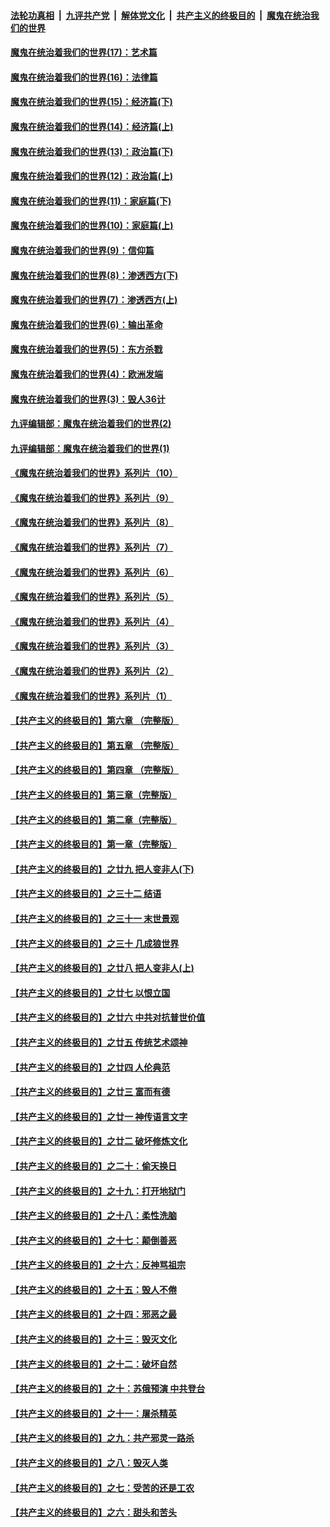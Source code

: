 

####  [法轮功真相](../../../../basic/blob/master/README.md?t=10201702) &nbsp;|&nbsp; [九评共产党](../../../../9ping.md/blob/master/README.md?t=10201702) &nbsp;|&nbsp; [解体党文化](../../../../jtdwh.md/blob/master/README.md?t=10201702)  &nbsp;|&nbsp; [共产主义的终极目的](../../../../gczydzjmd.md/blob/master/README.md?t=10201702) &nbsp;|&nbsp; [魔鬼在统治我们的世界](../../../../mgztzwmdsj.md/blob/master/README.md?t=10201702) 

#### [魔鬼在统治着我们的世界(17)：艺术篇](../pages/nsc422/n10499093.md?t=10201702) 

#### [魔鬼在统治着我们的世界(16)：法律篇](../pages/nsc422/n10485969.md?t=10201702) 

#### [魔鬼在统治着我们的世界(15)：经济篇(下)](../pages/nsc422/n10469975.md?t=10201702) 

#### [魔鬼在统治着我们的世界(14)：经济篇(上)](../pages/nsc422/n10457370.md?t=10201702) 

#### [魔鬼在统治着我们的世界(13)：政治篇(下)](../pages/nsc422/n10448270.md?t=10201702) 

#### [魔鬼在统治着我们的世界(12)：政治篇(上)](../pages/nsc422/n10444576.md?t=10201702) 

#### [魔鬼在统治着我们的世界(11)：家庭篇(下)](../pages/nsc422/n10440961.md?t=10201702) 

#### [魔鬼在统治着我们的世界(10)：家庭篇(上)](../pages/nsc422/n10435448.md?t=10201702) 

#### [魔鬼在统治着我们的世界(9)：信仰篇](../pages/nsc422/n10432159.md?t=10201702) 

#### [魔鬼在统治着我们的世界(8)：渗透西方(下)](../pages/nsc422/n10429603.md?t=10201702) 

#### [魔鬼在统治着我们的世界(7)：渗透西方(上)](../pages/nsc422/n10426013.md?t=10201702) 

#### [魔鬼在统治着我们的世界(6)：输出革命](../pages/nsc422/n10421536.md?t=10201702) 

#### [魔鬼在统治着我们的世界(5)：东方杀戮](../pages/nsc422/n10417707.md?t=10201702) 

#### [魔鬼在统治着我们的世界(4)：欧洲发端](../pages/nsc422/n10414890.md?t=10201702) 

#### [魔鬼在统治着我们的世界(3)：毁人36计](../pages/nsc422/n10411583.md?t=10201702) 

#### [九评编辑部：魔鬼在统治着我们的世界(2)](../pages/nsc422/n10410036.md?t=10201702) 

#### [九评编辑部：魔鬼在统治着我们的世界(1)](../pages/nsc422/n10406825.md?t=10201702) 

#### [《魔鬼在统治着我们的世界》系列片（10）](../pages/nsc422/n12292670.md?t=10201702) 

#### [《魔鬼在统治着我们的世界》系列片（9）](../pages/nsc422/n12290859.md?t=10201702) 

#### [《魔鬼在统治着我们的世界》系列片（8）](../pages/nsc422/n12287445.md?t=10201702) 

#### [《魔鬼在统治着我们的世界》系列片（7）](../pages/nsc422/n12283425.md?t=10201702) 

#### [《魔鬼在统治着我们的世界》系列片（6）](../pages/nsc422/n12282314.md?t=10201702) 

#### [《魔鬼在统治着我们的世界》系列片（5）](../pages/nsc422/n12281419.md?t=10201702) 

#### [《魔鬼在统治着我们的世界》系列片（4）](../pages/nsc422/n12274024.md?t=10201702) 

#### [《魔鬼在统治着我们的世界》系列片（3）](../pages/nsc422/n12271322.md?t=10201702) 

#### [《魔鬼在统治着我们的世界》系列片（2）](../pages/nsc422/n12269049.md?t=10201702) 

#### [《魔鬼在统治着我们的世界》系列片（1）](../pages/nsc422/n12267575.md?t=10201702) 

#### [【共产主义的终极目的】第六章 （完整版）](../pages/nsc422/n11428913.md?t=10201702) 

#### [【共产主义的终极目的】第五章 （完整版）](../pages/nsc422/n11428912.md?t=10201702) 

#### [【共产主义的终极目的】第四章 （完整版）](../pages/nsc422/n11428907.md?t=10201702) 

#### [【共产主义的终极目的】第三章（完整版）](../pages/nsc422/n11428848.md?t=10201702) 

#### [【共产主义的终极目的】第二章（完整版）](../pages/nsc422/n11428831.md?t=10201702) 

#### [【共产主义的终极目的】第一章（完整版）](../pages/nsc422/n11417651.md?t=10201702) 

#### [【共产主义的终极目的】之廿九 把人变非人(下)](../pages/nsc422/n11344140.md?t=10201702) 

#### [【共产主义的终极目的】之三十二 结语](../pages/nsc422/n11360535.md?t=10201702) 

#### [【共产主义的终极目的】之三十一 末世景观](../pages/nsc422/n11351129.md?t=10201702) 

#### [【共产主义的终极目的】之三十 几成狼世界](../pages/nsc422/n11348280.md?t=10201702) 

#### [【共产主义的终极目的】之廿八 把人变非人(上)](../pages/nsc422/n11340492.md?t=10201702) 

#### [【共产主义的终极目的】之廿七 以恨立国](../pages/nsc422/n11336944.md?t=10201702) 

#### [【共产主义的终极目的】之廿六 中共对抗普世价值](../pages/nsc422/n11324785.md?t=10201702) 

#### [【共产主义的终极目的】之廿五 传统艺术颂神](../pages/nsc422/n11296396.md?t=10201702) 

#### [【共产主义的终极目的】之廿四 人伦典范](../pages/nsc422/n11296397.md?t=10201702) 

#### [【共产主义的终极目的】之廿三 富而有德](../pages/nsc422/n11283598.md?t=10201702) 

#### [【共产主义的终极目的】之廿一 神传语言文字](../pages/nsc422/n11263265.md?t=10201702) 

#### [【共产主义的终极目的】之廿二 破坏修炼文化](../pages/nsc422/n11245728.md?t=10201702) 

#### [【共产主义的终极目的】之二十：偷天换日](../pages/nsc422/n11238846.md?t=10201702) 

#### [【共产主义的终极目的】之十九：打开地狱门](../pages/nsc422/n11206376.md?t=10201702) 

#### [【共产主义的终极目的】之十八：柔性洗脑](../pages/nsc422/n11199994.md?t=10201702) 

#### [【共产主义的终极目的】之十七：颠倒善恶](../pages/nsc422/n11179782.md?t=10201702) 

#### [【共产主义的终极目的】之十六：反神骂祖宗](../pages/nsc422/n11166798.md?t=10201702) 

#### [【共产主义的终极目的】之十五：毁人不倦](../pages/nsc422/n11166792.md?t=10201702) 

#### [【共产主义的终极目的】之十四：邪恶之最](../pages/nsc422/n11150249.md?t=10201702) 

#### [【共产主义的终极目的】之十三：毁灭文化](../pages/nsc422/n11135227.md?t=10201702) 

#### [【共产主义的终极目的】之十二：破坏自然](../pages/nsc422/n11135214.md?t=10201702) 

#### [【共产主义的终极目的】之十：苏俄预演 中共登台](../pages/nsc422/n11118424.md?t=10201702) 

#### [【共产主义的终极目的】之十一：屠杀精英](../pages/nsc422/n11118442.md?t=10201702) 

#### [【共产主义的终极目的】之九：共产邪灵一路杀](../pages/nsc422/n11114139.md?t=10201702) 

#### [【共产主义的终极目的】之八：毁灭人类](../pages/nsc422/n11108503.md?t=10201702) 

#### [【共产主义的终极目的】之七：受苦的还是工农](../pages/nsc422/n11101809.md?t=10201702) 

#### [【共产主义的终极目的】之六：甜头和苦头](../pages/nsc422/n11096971.md?t=10201702) 


